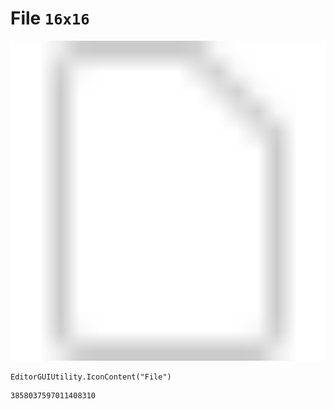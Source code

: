 # File `16x16`
<img src="/img/File.png" width=512 height=512>

``` CSharp
EditorGUIUtility.IconContent("File")
```
```
3858037597011408310
```
